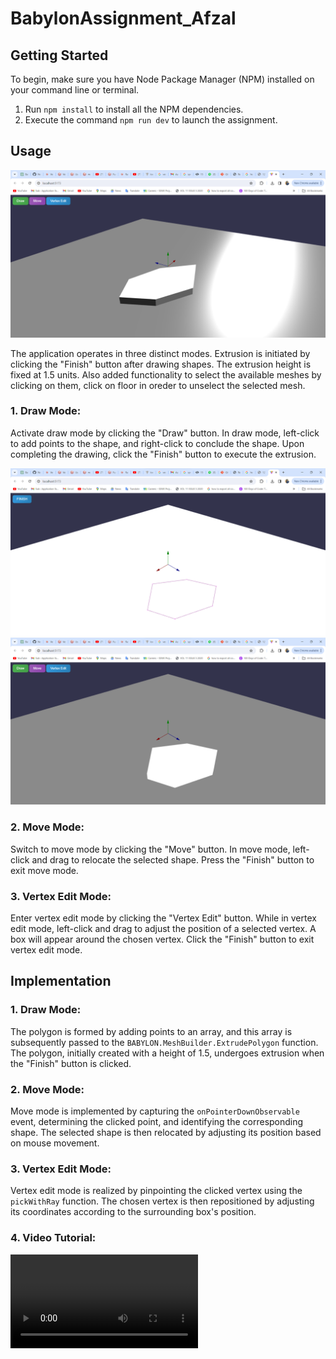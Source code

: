 # BabylonAssignment_Afzal

## Getting Started

To begin, make sure you have Node Package Manager (NPM) installed on your command line or terminal.

1. Run `npm install` to install all the NPM dependencies.
2. Execute the command `npm run dev` to launch the assignment.

## Usage
![Alt text](Scene.png)

The application operates in three distinct modes. Extrusion is initiated by clicking the "Finish" button after drawing shapes. The extrusion height is fixed at 1.5 units. Also added functionality to select the available meshes by clicking on them, click on floor in oreder to unselect the selected mesh.

### 1. Draw Mode:

Activate draw mode by clicking the "Draw" button. In draw mode, left-click to add points to the shape, and right-click to conclude the shape. Upon completing the drawing, click the "Finish" button to execute the extrusion.

![Alt text](Draw01.png)
![Alt text](Draw02.png)


### 2. Move Mode:

Switch to move mode by clicking the "Move" button. In move mode, left-click and drag to relocate the selected shape. Press the "Finish" button to exit move mode.

### 3. Vertex Edit Mode:

Enter vertex edit mode by clicking the "Vertex Edit" button. While in vertex edit mode, left-click and drag to adjust the position of a selected vertex. A box will appear around the chosen vertex. Click the "Finish" button to exit vertex edit mode.

## Implementation

### 1. Draw Mode:

The polygon is formed by adding points to an array, and this array is subsequently passed to the `BABYLON.MeshBuilder.ExtrudePolygon` function. The polygon, initially created with a height of 1.5, undergoes extrusion when the "Finish" button is clicked.

### 2. Move Mode:

Move mode is implemented by capturing the `onPointerDownObservable` event, determining the clicked point, and identifying the corresponding shape. The selected shape is then relocated by adjusting its position based on mouse movement.

### 3. Vertex Edit Mode:

Vertex edit mode is realized by pinpointing the clicked vertex using the `pickWithRay` function. The chosen vertex is then repositioned by adjusting its coordinates according to the surrounding box's position.

### 4. Video Tutorial:
![Alt text](BABYLON_Tutorial.mp4)
